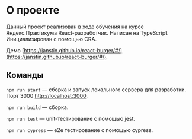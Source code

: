 # О проекте

Данный проект реализован в ходе обучения на курсе Яндекс.Практикума React-разработчик. Написан на TypeScript. Инициализирован с помощью CRA.

Демо [https://janstin.github.io/react-burger/#/](https://janstin.github.io/react-burger/#/).

## Команды

`npm run start` — сборка и запуск локального сервера для разработки. Порт 3000 [http://localhost:3000](http://localhost:3000).

`npm run build` — сборка.

`npm run test` — unit-тестирование с помощью jest.

`npm run cypress` — e2e тестирование с помощью cypress.
